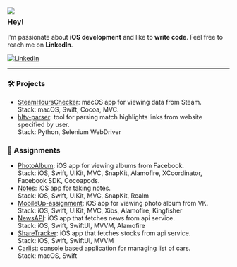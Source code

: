 <img align="left" src="https://orhun.dev/img/crow.png"> 

### Hey!

I'm  passionate about **iOS development** and like to **write code**. Feel free to reach me on **LinkedIn**.

<a href="https://www.linkedin.com/in/erkhaan-struchkov-825501215" target="_blank"><img alt="LinkedIn" src="https://img.shields.io/badge/linkedin-%230077B5.svg?&style=for-the-badge&logo=linkedin&logoColor=white" /></a>

___


<!--
**erkhaan/erkhaan** is a ✨ _special_ ✨ repository because its `README.md` (this file) appears on your GitHub profile.

Here are some ideas to get you started:

- 🔭 I’m currently working on ...
- 🌱 I’m currently learning ...
- 👯 I’m looking to collaborate on ...
- 🤔 I’m looking for help with ...
- 💬 Ask me about ...
- 📫 How to reach me: ...
- 😄 Pronouns: ...
- ⚡ Fun fact: ...
-->


### 🛠 Projects
- [SteamHoursChecker](https://github.com/erkhaan/SteamHoursChecker): macOS app for viewing data from Steam.\
Stack: macOS, Swift, Cocoa, MVC.
- [hltv-parser](https://github.com/erkhaan/hltv-parser): tool for parsing match highlights links from website specified by user.\
Stack: Python, Selenium WebDriver

### 🔖 Assignments
- [PhotoAlbum](https://github.com/erkhaan/PhotoAlbum): iOS app for viewing albums from Facebook.\
Stack: iOS, Swift, UIKit, MVC, SnapKit, Alamofire, XCoordinator, Facebook SDK, Cocoapods.
- [Notes](https://github.com/erkhaan/Notes): iOS app for taking notes.\
Stack: iOS, Swift, UIKit, MVC, SnapKit, Realm
- [MobileUp-assignment](https://github.com/erkhaan/MobileUp-assignment): iOS app for viewing photo album from VK.\
Stack: iOS, Swift, UIKit, MVC, Xibs, Alamofire, Kingfisher
- [NewsAPI](https://github.com/erkhaan/NewsAPI-assignment): iOS app that fetches news from api service.\
Stack: iOS, Swift, SwiftUI, MVVM, Alamofire
- [ShareTracker](https://github.com/erkhaan/ShareTracker): iOS app that fetches stocks from api service.\
Stack: iOS, Swift, SwiftUI, MVVM
- [Carlist](https://github.com/erkhaan/Carlist): console based application for managing list of cars.\
Stack: macOS, Swift
